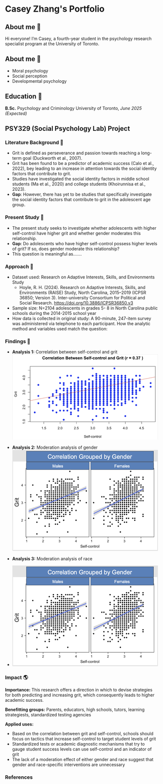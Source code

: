 # Casey Zhang's Portfolio

## About me 📖
Hi everyone! I’m Casey, a fourth-year student in the psychology research specialist program at the University of Toronto.

## About me 🧠
- Moral psychology
- Social perception
- Developmental psychology

## Education 🏫
**B.Sc.** Psychology and Criminology
University of Toronto, *June 2025 (Expected)*

## PSY329 (Social Psychology Lab) Project 
### Literature Background 📑
- Grit is defined as perseverance and passion towards reaching a long-term goal (Duckworth et al., 2007).
- Grit has been found to be a predictor of academic success (Calo et al., 2022), bey
leading to an increase in attention towards the social identity factors that contribute to grit.
- Studies have investigated the social identity factors in middle school students (Ma et al., 2020) and college students (Khoirunnisa et al., 2023).
- **Gap**: However, there has yet to be studies that specifically investigate the social identity factors that contribute to grit in the adolescent age group.

### Present Study 🎯
- The present study seeks to investigate whether adolescents with higher self-control have higher grit and whether gender moderates this relationship.
- **Gap**: Do adolescents who have higher self-control possess higher levels of grit? If so, does gender moderate this relationship?
- This question is meaningful as.......

### Approach 🧩
- Dataset used: Research on Adaptive Interests, Skills, and Environments Study
  - Hoyle, R. H. (2024). Research on Adaptive Interests, Skills, and Environments (RAISE) Study, North Carolina, 2015–2019 (ICPSR 36850; Version 3). Inter-university Consortium for Political and Social Research. https://doi.org/10.3886/ICPSR36850.v3
- Sample size: N=2104 adolescents in grades 5- 8 in North Carolina public schools during the 2014-2015 school year
- How data is collected in original study: A 90-minute, 247-item survey was administered via telephone to each participant.
How the analytic method and variables used match the question: 

### Findings 🔎
- **Analysis 1:** Correlation between self-control and grit
![g1](/img/g1.png)

- **Analysis 2:** Moderation analysis of gender
![g2](/img/g2.png)

- **Analysis 3:** Moderation analysis of race
- ![g2](/img/g2.png)

### Impact 🌎
**Importance:** This research offers a direction in which to devise strategies for both predicting and increasing grit, which consequently leads to higher academic success.

**Benefitting groups:** Parents, educators, high schools, tutors, learning strategiests, standardized testing agencies 

**Applied uses:** 
- Based on the correlation between grit and self-control, schools should focus on tactics that increase self-control to target student levels of grit
- Standardized tests or academic diagnostic mechanisms that try to gauge student success levels can use self-control and an indicator of grit
- The lack of a moderation effect of either gender and race suggest that gender and race-specific interventions are unnecessary

### References

